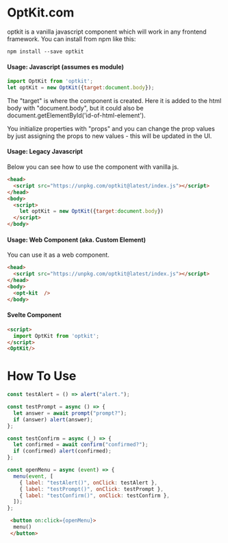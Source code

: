 # OptKit.com
optkit is a vanilla javascript component which will work in any frontend framework. You can install from npm like this:

```text
npm install --save optkit
```

#### Usage: Javascript (assumes es module) 
```javascript
import OptKit from 'optkit';
let optKit = new OptKit({target:document.body});
```

The "target" is where the component is created. Here it is added to the html body with "document.body", but it could also be document.getElementById('id-of-html-element'). 

You initialize properties with "props" and you can change the prop values by just assigning the props to new values - this will be updated in the UI. 

#### Usage: Legacy Javascript
Below you can see how to use the component with vanilla js.
```html
<head>
  <script src="https://unpkg.com/optkit@latest/index.js"></script>
</head>
<body>
  <script>
    let optKit = new OptKit({target:document.body})
  </script>
</body>
```

#### Usage: Web Component (aka. Custom Element)
You can use it as a web component.
```html
<head>
  <script src="https://unpkg.com/optkit@latest/index.js"></script>
</head>
<body>
  <opt-kit  />    
</body>
```

#### Svelte Component
```html
<script>
  import OptKit from 'optkit';
</script>
<OptKit/>
```


# How To Use

```js
const testAlert = () => alert("alert.");

const testPrompt = async () => {
  let answer = await prompt("prompt?");
  if (answer) alert(answer);
};

const testConfirm = async (_) => {
  let confirmed = await confirm("confirmed?");
  if (confirmed) alert(confirmed);
};

const openMenu = async (event) => {
  menu(event, [
    { label: "testAlert()", onClick: testAlert },
    { label: "testPrompt()", onClick: testPrompt },
    { label: "testConfirm()", onClick: testConfirm },
  ]);
};
```

```html
 <button on:click={openMenu}>
  menu()
 </button>
```